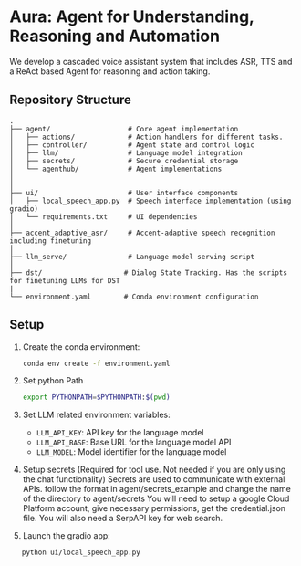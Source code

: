 # Aura: Agent for Understanding, Reasoning and Automation

We develop a cascaded voice assistant system that includes ASR, TTS and a 
ReAct based Agent for reasoning and action taking.

## Repository Structure

```
.
├── agent/                   # Core agent implementation
│   ├── actions/             # Action handlers for different tasks. 
│   ├── controller/          # Agent state and control logic
│   ├── llm/                 # Language model integration
│   ├── secrets/             # Secure credential storage
│   └── agenthub/            # Agent implementations
│  
│
├── ui/                      # User interface components
│   ├── local_speech_app.py  # Speech interface implementation (using gradio)
│   └── requirements.txt     # UI dependencies
│
├── accent_adaptive_asr/     # Accent-adaptive speech recognition including finetuning
│
├── llm_serve/               # Language model serving script
│
├── dst/                    # Dialog State Tracking. Has the scripts for finetuning LLMs for DST
|
└── environment.yaml        # Conda environment configuration
```

## Setup

1. Create the conda environment:
   ```bash
   conda env create -f environment.yaml
   ```

2. Set python Path
   ```bash
   export PYTHONPATH=$PYTHONPATH:$(pwd)
   ```
3. Set LLM related environment variables:
    - `LLM_API_KEY`: API key for the language model
    - `LLM_API_BASE`: Base URL for the language model API
    - `LLM_MODEL`: Model identifier for the language model

4. Setup secrets (Required for tool use. Not needed if you are only using the chat functionality)
    Secrets are used to communicate with external APIs. follow the format in agent/secrets_example and change the name of the directory to agent/secrets
    You will need to setup a google Cloud Platform account, give necessary permissions, get the credential.json file. You will also need a SerpAPI key for web search.

5. Launch the gradio app:
 ```bash
    python ui/local_speech_app.py
 ```
